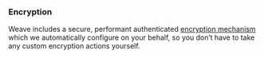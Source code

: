 


### Encryption

Weave includes a secure, performant authenticated [encryption mechanism](http://blog.weave.works/2015/06/16/weave-net-cryptography-faq/) which we automatically configure on your behalf, so you don’t have to take any custom encryption actions yourself.

